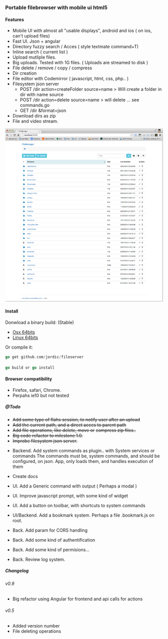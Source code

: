 ### Portable filebrowser with mobile ui html5

#### Features
- Mobile UI with almost all "usable displays", android and ios ( on ios, can't upload files)
- Fast UI. Json + angular
- Directory fuzzy search / Acces ( style textmate command+T)
- Inline search ( current list )
- Upload mutliple files.
- Big uploads. Tested with 1G files. ( Uploads are streamed to disk )
- File delete / remove / copy / compress
- Dir creation
- File editor with Codemirror ( javascript, html, css, php.. )
- Filesystem json server
    - POST /dir action=createFolder source=name > Will create a folder in dir with name source
    - POST /dir action=delete source=name > will delete
    ... see commands.go
    + GET /dir &format=json
- Download dirs as zip    
- File and video stream.


![screenshot](builds/screenshot.gif)


#### Install

Donwload a binary build: (Stable)

- [Osx 64bits](builds/file_server_darwin_amd64)
- [Linux 64bits](builds/file_server_linux_amd64)

Or compile it:
```go
go get github.com/jordic/fileserver

go build or go install
```

#### Browser compatibility
- Firefox, safari, Chrome.
- Perpahs ie10 but not tested

##### @Todo

+ ~~Add some type of flahs session, to notify user after an upload~~
+ ~~Add the current path, and a direct acces to parent path~~
+ ~~Add file operations, like delete, move or~~ ~~compress zip files..~~
+ ~~Big code refactor to milestone 1.0.~~ 
+ ~~Improbe filesystem json server.~~

- Backend. Add system commands as plugin.. with System services or commands 
    The commands must be, system commands, and should be configured, 
    on json. App, only loads them, and handles execution of them
- Create docs
- UI. Add a Generic command with output ( Perhaps a modal )
- UI. Improve javascript prompt, with some kind of widget
- UI. Add a button on toolbar, with shortcuts to system commands
- UI/Backend. Add a bookmark system. Perhaps a file .bookmark.js on root.

- Back. Add param for CORS handling
- Back. Add some kind of authentification
- Back. Add some kind of permisions...
- Back. Review log system.



##### Changelog

###### v0.9
+ Big refactor using Angular for frontend and api calls for actions

###### v0.5
+ Added version number
+ File deleting operations


